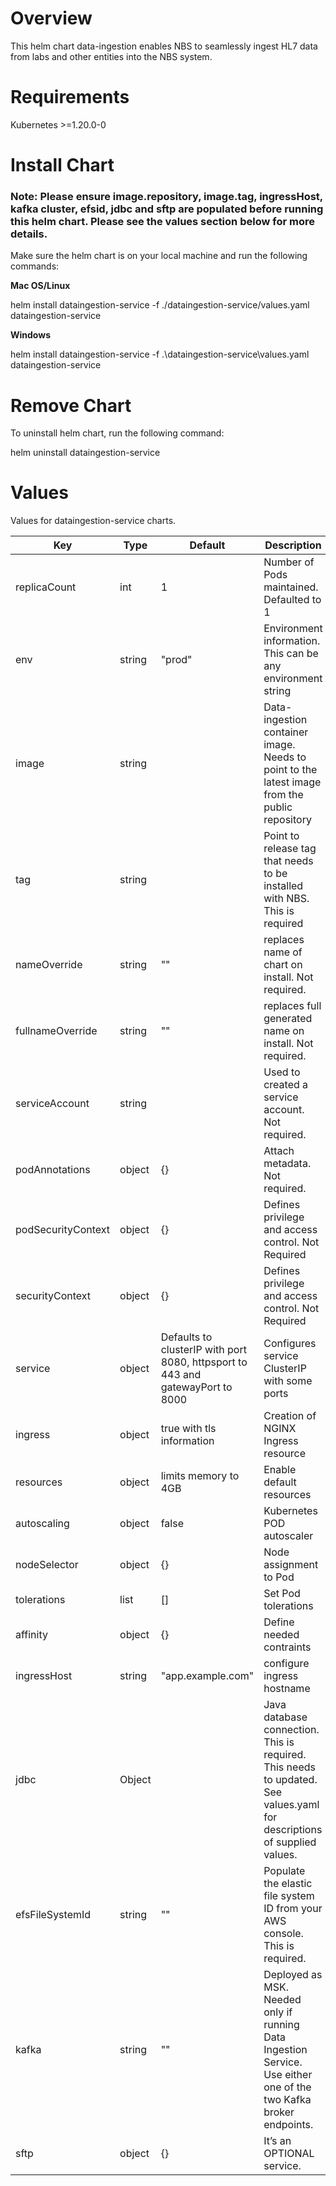 # Overview
This helm chart data-ingestion enables NBS to seamlessly ingest HL7 data from labs and other entities into the NBS system.

# Requirements
Kubernetes >=1.20.0-0


# Install Chart
### Note: Please ensure image.repository, image.tag, ingressHost, kafka cluster, efsid, jdbc and sftp are populated before running this helm chart.  Please see the values section below for more details.  

Make sure the helm chart is on your local machine and run the following commands:

**Mac OS/Linux**

helm install dataingestion-service -f ./dataingestion-service/values.yaml dataingestion-service

**Windows**

helm install dataingestion-service -f .\dataingestion-service\values.yaml dataingestion-service

# Remove Chart
To uninstall helm chart, run the following command:

helm uninstall dataingestion-service

# Values
Values for dataingestion-service charts.

| Key | Type | Default | Description | Required |
| -------------- | -------------- | -------------- | -------------- | -------------- |
| replicaCount        | int    | 1                                                                              | Number of Pods maintained. Defaulted to 1                                                                                          | N            |
| env                 | string | "prod"                                                                         | Environment information. This can be any environment string                                                                        | N            |
| image               | string |                                                                                | Data-ingestion container image. Needs to point to the latest image from the public repository                               | N            |
| tag                 | string |                                                                                | Point to release tag that needs to be installed with NBS. This is required                                                         | N            |
| nameOverride        | string | ""                                                                             | replaces name of chart on install. Not required.                                                                                   | N            |
| fullnameOverride    | string | ""                                                                             | replaces full generated name on install. Not required.                                                                             | N            |
| serviceAccount      | string |                                                                                | Used to created a service account. Not required.                                                                                   | N            |
| podAnnotations      | object | {}                                                                             | Attach metadata. Not required.                                                                                                     | N            |
| podSecurityContext  | object | {}                                                                             | Defines privilege and access control. Not Required                                                                                 | N            |
| securityContext     | object | {}                                                                             | Defines privilege and access control. Not Required                                                                                 | N            |
| service             | object | Defaults to clusterIP with port 8080, httpsport to 443 and gatewayPort to 8000 | Configures service ClusterIP with some ports                                                                                       | N            |
| ingress             | object | true with tls information                                                      | Creation of NGINX Ingress resource                                                                                                 | N            |
| resources           | object | limits memory to 4GB                                                           | Enable default resources                                                                                                           | N            |
| autoscaling         | object | false                                                                          | Kubernetes POD autoscaler                                                                                                          | N            |
| nodeSelector        | object | {}                                                                             | Node assignment to Pod                                                                                                             | N            |
| tolerations         | list   | []                                                                             | Set Pod tolerations                                                                                                                | N            |
| affinity            | object | {}                                                                             | Define needed contraints                                                                                                           | N            |
| ingressHost         | string | "app.example.com"                                                              | configure ingress hostname                                                                                                         | N            |
| jdbc                | Object |                                                                                | Java database connection. This is required. This needs to updated. See values.yaml for descriptions of supplied values.        | Y            |
| efsFileSystemId     | string | ""                                                                             | Populate the elastic file system ID from your AWS console. This is required.                                                  | Y            |
| kafka               | string | ""                                                                             | Deployed as MSK. Needed only if running Data Ingestion Service. Use either one of the two Kafka broker endpoints.                | Y            |
| sftp                | object | {}                                                                             | It’s an OPTIONAL service.                                                                                                         | Y            |
